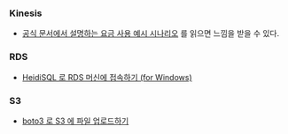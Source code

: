 ### Kinesis

* [공식 문서에서 설명하는 요금 사용 예시 시나리오](https://aws.amazon.com/ko/kinesis/streams/pricing/) 를 읽으면 느낌을 받을 수 있다.

### RDS

* [HeidiSQL 로 RDS 머신에 접속하기 (for Windows)](rds#heidisql-클라이언트-프로그램으로-접속.md)

### S3

* [boto3 로 S3 에 파일 업로드하기](s3.md)
